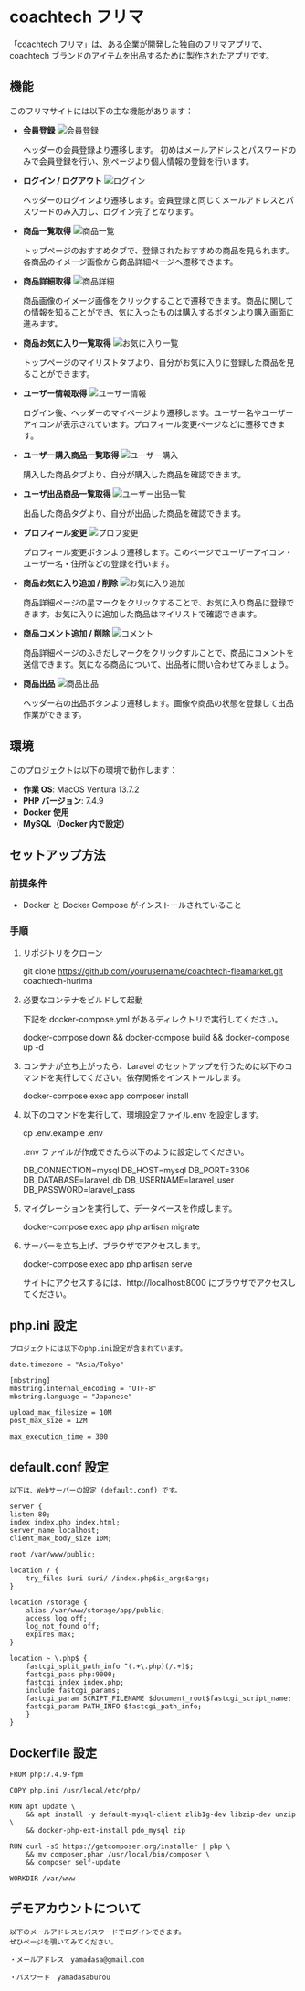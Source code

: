 # coachtech フリマ

「coachtech フリマ」は、ある企業が開発した独自のフリマアプリで、coachtech ブランドのアイテムを出品するために製作されたアプリです。

## 機能

このフリマサイトには以下の主な機能があります：

- **会員登録**
  ![会員登録](https://github.com/ganbarinoryo/hurima2/raw/main/src/public/images/register.png)

  ヘッダーの会員登録より遷移します。
  初めはメールアドレスとパスワードのみで会員登録を行い、別ページより個人情報の登録を行います。

- **ログイン / ログアウト**
  ![ログイン](https://github.com/ganbarinoryo/hurima2/raw/main/src/public/images/login.png)

  ヘッダーのログインより遷移します。会員登録と同じくメールアドレスとパスワードのみ入力し、ログイン完了となります。

- **商品一覧取得**
  ![商品一覧](https://github.com/ganbarinoryo/hurima2/raw/main/src/public/images/top.png)

  トップページのおすすめタブで、登録されたおすすめの商品を見られます。各商品のイメージ画像から商品詳細ページへ遷移できます。

- **商品詳細取得**
  ![商品詳細](https://github.com/ganbarinoryo/hurima2/raw/main/src/public/images/item.png)

  商品画像のイメージ画像をクリックすることで遷移できます。商品に関しての情報を知ることができ、気に入ったものは購入するボタンより購入画面に進みます。

- **商品お気に入り一覧取得**
  ![お気に入り一覧](https://github.com/ganbarinoryo/hurima2/raw/main/src/public/images/favorites.png)

  トップページのマイリストタブより、自分がお気に入りに登録した商品を見ることができます。

- **ユーザー情報取得**
  ![ユーザー情報](https://github.com/ganbarinoryo/hurima2/raw/main/src/public/images/user_page.png)

  ログイン後、ヘッダーのマイページより遷移します。ユーザー名やユーザーアイコンが表示されています。プロフィール変更ページなどに遷移できます。

- **ユーザー購入商品一覧取得**
  ![ユーザー購入](https://github.com/ganbarinoryo/hurima2/raw/main/src/public/images/purchase.png)

  購入した商品タブより、自分が購入した商品を確認できます。

- **ユーザ出品商品一覧取得**
  ![ユーザー出品一覧](https://github.com/ganbarinoryo/hurima2/raw/main/src/public/images/sells.png)

  出品した商品タグより、自分が出品した商品を確認できます。

- **プロフィール変更**
  ![プロフ変更](https://github.com/ganbarinoryo/hurima2/raw/main/src/public/images/profile.png)

  プロフィール変更ボタンより遷移します。このページでユーザーアイコン・ユーザー名・住所などの登録を行います。

- **商品お気に入り追加 / 削除**
  ![お気に入り追加](https://github.com/ganbarinoryo/hurima2/raw/main/src/public/images/favorite.png)

  商品詳細ページの星マークをクリックすることで、お気に入り商品に登録できます。お気に入りに追加した商品はマイリストで確認できます。

- **商品コメント追加 / 削除**
  ![コメント](https://github.com/ganbarinoryo/hurima2/raw/main/src/public/images/comment.png)

  商品詳細ページのふきだしマークをクリックすルことで、商品にコメントを送信できます。気になる商品について、出品者に問い合わせてみましょう。

- **商品出品**
  ![商品出品](https://github.com/ganbarinoryo/hurima2/raw/main/src/public/images/sell.png)

  ヘッダー右の出品ボタンより遷移します。画像や商品の状態を登録して出品作業ができます。

## 環境

このプロジェクトは以下の環境で動作します：

- **作業 OS**: MacOS Ventura 13.7.2
- **PHP バージョン**: 7.4.9
- **Docker 使用**
- **MySQL（Docker 内で設定）**

## セットアップ方法

### 前提条件

- Docker と Docker Compose がインストールされていること

### 手順

1. リポジトリをクローン

   git clone https://github.com/yourusername/coachtech-fleamarket.git coachtech-hurima

2. 必要なコンテナをビルドして起動

   下記を docker-compose.yml があるディレクトリで実行してください。

   docker-compose down && docker-compose build && docker-compose up -d

3. コンテナが立ち上がったら、Laravel のセットアップを行うために以下のコマンドを実行してください。依存関係をインストールします。

   docker-compose exec app composer install

4. 以下のコマンドを実行して、環境設定ファイル.env を設定します。

   cp .env.example .env

   .env ファイルが作成できたら以下のように設定してください。

   DB_CONNECTION=mysql
   DB_HOST=mysql
   DB_PORT=3306
   DB_DATABASE=laravel_db
   DB_USERNAME=laravel_user
   DB_PASSWORD=laravel_pass

5. マイグレーションを実行して、データベースを作成します。

   docker-compose exec app php artisan migrate

6. サーバーを立ち上げ、ブラウザでアクセスします。

   docker-compose exec app php artisan serve

   サイトにアクセスするには、http://localhost:8000 にブラウザでアクセスしてください。

## php.ini 設定

    プロジェクトには以下のphp.ini設定が含まれています。

    date.timezone = "Asia/Tokyo"

    [mbstring]
    mbstring.internal_encoding = "UTF-8"
    mbstring.language = "Japanese"

    upload_max_filesize = 10M
    post_max_size = 12M

    max_execution_time = 300

## default.conf 設定

    以下は、Webサーバーの設定 (default.conf) です。

    server {
    listen 80;
    index index.php index.html;
    server_name localhost;
    client_max_body_size 10M;

    root /var/www/public;

    location / {
        try_files $uri $uri/ /index.php$is_args$args;
    }

    location /storage {
        alias /var/www/storage/app/public;
        access_log off;
        log_not_found off;
        expires max;
    }

    location ~ \.php$ {
        fastcgi_split_path_info ^(.+\.php)(/.+)$;
        fastcgi_pass php:9000;
        fastcgi_index index.php;
        include fastcgi_params;
        fastcgi_param SCRIPT_FILENAME $document_root$fastcgi_script_name;
        fastcgi_param PATH_INFO $fastcgi_path_info;
        }
    }

## Dockerfile 設定

    FROM php:7.4.9-fpm

    COPY php.ini /usr/local/etc/php/

    RUN apt update \
        && apt install -y default-mysql-client zlib1g-dev libzip-dev unzip \
        && docker-php-ext-install pdo_mysql zip

    RUN curl -sS https://getcomposer.org/installer | php \
        && mv composer.phar /usr/local/bin/composer \
        && composer self-update

    WORKDIR /var/www

## デモアカウントについて

    以下のメールアドレスとパスワードでログインできます。
    ぜひページを覗いてみてください。

    ・メールアドレス　yamadasa@gmail.com
    
    ・パスワード　yamadasaburou
    